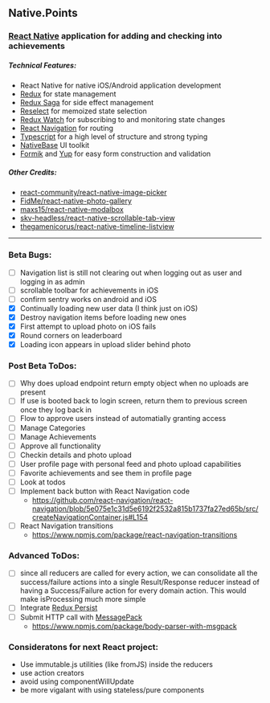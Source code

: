 ## Native.Points
### [React Native](https://facebook.github.io/react-native/) application for adding and checking into achievements

##### Technical Features:
* React Native for native iOS/Android application development
* [Redux](https://redux.js.org/) for state management
* [Redux Saga](https://redux-saga.js.org/) for side effect management
* [Reselect](https://github.com/reduxjs/reselect) for memoized state selection
* [Redux Watch](https://github.com/jprichardson/redux-watch) for subscribing to and monitoring state changes
* [React Navigation](https://github.com/react-navigation/react-navigation) for routing 
* [Typescript](https://www.typescriptlang.org/) for a high level of structure and strong typing
* [NativeBase](https://github.com/GeekyAnts/NativeBase) UI toolkit
* [Formik](https://github.com/jaredpalmer/formik) and [Yup](https://github.com/jquense/yup) for easy form construction and validation

##### Other Credits:
* [react-community/react-native-image-picker](https://github.com/react-community/react-native-image-picker)
* [FidMe/react-native-photo-gallery](https://github.com/FidMe/react-native-photo-gallery)
* [maxs15/react-native-modalbox](https://github.com/maxs15/react-native-modalbox)
* [skv-headless/react-native-scrollable-tab-view](https://github.com/skv-headless/react-native-scrollable-tab-view)
* [thegamenicorus/react-native-timeline-listview](https://github.com/thegamenicorus/react-native-timeline-listview0)

---

### Beta Bugs:
- [ ] Navigation list is still not clearing out when logging out as user and logging in as admin
- [ ] scrollable toolbar for achievements in iOS
- [ ] confirm sentry works on android and iOS
- [X] Continually loading new user data (I think just on iOS)
- [X] Destroy navigation items before loading new ones
- [X] First attempt to upload photo on iOS fails
- [X] Round corners on leaderboard
- [X] Loading icon appears in upload slider behind photo

### Post Beta ToDos:
- [ ] Why does upload endpoint return empty object when no uploads are present
- [ ] If use is booted back to login screen, return them to previous screen once they log back in
- [ ] Flow to approve users instead of automatially granting access
- [ ] Manage Categories
- [ ] Manage Achievements
- [ ] Approve all functionality
- [ ] Checkin details and photo upload
- [ ] User profile page with personal feed and photo upload capabilities
- [ ] Favorite achievements and see them in profile page
- [ ] Look at todos
- [ ] Implement back button with React Navigation code
    - https://github.com/react-navigation/react-navigation/blob/5e075e1c31d5e6192f2532a815b1737fa27ed65b/src/createNavigationContainer.js#L154
- [ ] React Navigation transitions
    - https://www.npmjs.com/package/react-navigation-transitions

### Advanced ToDos:	
- [ ] since all reducers are called for every action, we can consolidate all the success/failure actions into a single Result/Response reducer instead of having a Success/Failure action for every domain action. This would make isProcessing much more simple
- [ ] Integrate [Redux Persist](https://github.com/rt2zz/redux-persist)	
- [ ] Submit HTTP call with [MessagePack](https://msgpack.org/index.html)	
    - https://www.npmjs.com/package/body-parser-with-msgpack

### Consideratons for next React project:
* Use immutable.js utilities (like fromJS) inside the reducers
* use action creators
* avoid using componentWillUpdate
* be more vigalant with using stateless/pure components
